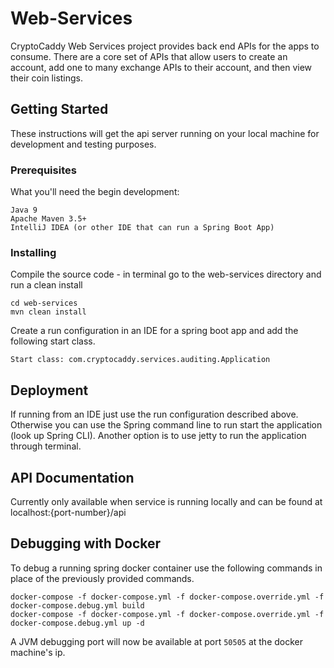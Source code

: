 # Web-Services

CryptoCaddy Web Services project provides back end APIs for the apps to consume.  There are a core set of APIs that allow users to create an account, add one to many exchange APIs to their account, and then view their coin listings.

## Getting Started

These instructions will get the api server running on your local machine for development and testing purposes.

### Prerequisites

What you'll need the begin development:

```
Java 9
Apache Maven 3.5+
IntelliJ IDEA (or other IDE that can run a Spring Boot App)
```

### Installing

Compile the source code - in terminal go to the web-services directory and run a clean install

```
cd web-services
mvn clean install
```

Create a run configuration in an IDE for a spring boot app and add the following start class.

```
Start class: com.cryptocaddy.services.auditing.Application
```


## Deployment

If running from an IDE just use the run configuration described above.  
Otherwise you can use the Spring command line to run start the application (look up Spring CLI).
Another option is to use jetty to run the application through terminal.

## API Documentation

Currently only available when service is running locally and can be found at localhost:{port-number}/api

## Debugging with Docker

To debug a running spring docker container use the following commands in place of the previously provided commands.

```
docker-compose -f docker-compose.yml -f docker-compose.override.yml -f docker-compose.debug.yml build
docker-compose -f docker-compose.yml -f docker-compose.override.yml -f docker-compose.debug.yml up -d
```

A JVM debugging port will now be available at port `50505` at the docker machine's ip.



